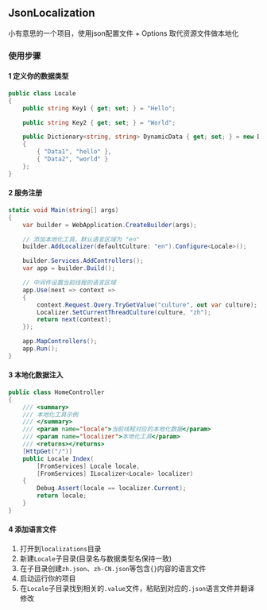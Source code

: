 ## JsonLocalization
小有意思的一个项目，使用json配置文件 + Options 取代资源文件做本地化

### 使用步骤
#### 1 定义你的数据类型
```c#
public class Locale
{
    public string Key1 { get; set; } = "Hello";

    public string Key2 { get; set; } = "World";

    public Dictionary<string, string> DynamicData { get; set; } = new Dictionary<string, string>
    {
        { "Data1", "hello" },
        { "Data2", "world" }        
    };
}
```

#### 2 服务注册
```c#
static void Main(string[] args)
{
    var builder = WebApplication.CreateBuilder(args);

    // 添加本地化工具，默认语言区域为 "en"
    builder.AddLocalizer(defaultCulture: "en").Configure<Locale>();

    builder.Services.AddControllers();
    var app = builder.Build();

    // 中间件设置当前线程的语言区域
    app.Use(next => context =>
    {
        context.Request.Query.TryGetValue("culture", out var culture);
        Localizer.SetCurrentThreadCulture(culture, "zh");
        return next(context);
    });

    app.MapControllers();
    app.Run();
} 
```


#### 3 本地化数据注入
```c#
public class HomeController
{
    /// <summary>
    /// 本地化工具示例
    /// </summary>
    /// <param name="locale">当前线程对应的本地化数据</param>
    /// <param name="localizer">本地化工具</param>
    /// <returns></returns>
    [HttpGet("/")]
    public Locale Index(
        [FromServices] Locale locale,
        [FromServices] ILocalizer<Locale> localizer)
    {
        Debug.Assert(locale == localizer.Current);
        return locale;
    }
}
```

#### 4 添加语言文件
1. 打开到`localizations`目录
2. 新建`Locale`子目录(目录名与数据类型名保持一致)
3. 在子目录创建`zh.json`、`zh-CN.json`等包含`{}`内容的语言文件
4. 启动运行你的项目
5. 在`Locale`子目录找到相关的`.value`文件，粘贴到对应的`.json`语言文件并翻译修改